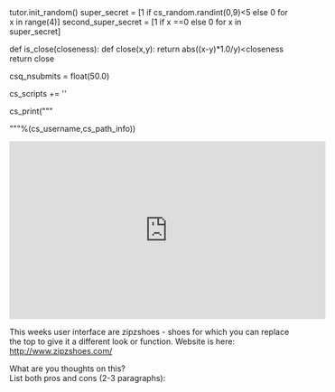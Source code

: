 <python>
tutor.init_random()
super_secret = [1 if cs_random.randint(0,9)<5 else 0 for x in range(4)]
second_super_secret = [1 if x ==0 else 0 for x in super_secret]

def is_close(closeness):
    def close(x,y):
        return  abs((x-y)*1.0/y)<closeness
    return close

csq_nsubmits = float(50.0)

cs_scripts += '<script type="text/javascript" src="COURSE/scripts/scrollspy_builder.js"></script>'

cs_print("""
<script>
var user = "%s";
var whereat = "%s";
</script>
"""%(cs_username,cs_path_info))
</python>


<iframe width="560" height="315" src="https://www.youtube.com/embed/tTnzI27iiLQ" frameborder="0" allow="autoplay; encrypted-media" allowfullscreen></iframe>

This weeks user interface are zipzshoes - shoes for which you can replace the top to give it a different look or function.
Website is here: http://www.zipzshoes.com/

What are you thoughts on this? </br>
List both pros and cons (2-3 paragraphs):

</br></br>

